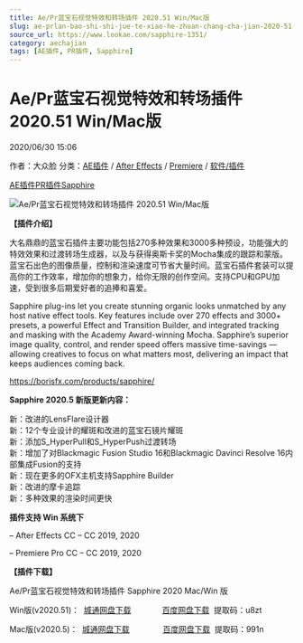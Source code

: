 ```yaml
---
title: Ae/Pr蓝宝石视觉特效和转场插件 2020.51 Win/Mac版
slug: ae-prlan-bao-shi-shi-jue-te-xiao-he-zhuan-chang-cha-jian-2020-51-win-macban
source_url: https://www.lookae.com/sapphire-1351/
category: aechajian
tags: [AE插件, PR插件, Sapphire]
---
```

# Ae/Pr蓝宝石视觉特效和转场插件 2020.51 Win/Mac版

2020/06/30 15:06

作者：大众脸
分类：[AE插件](https://www.lookae.com/after-effects/aechajian/) / [After Effects](https://www.lookae.com/after-effects/) / [Premiere](https://www.lookae.com/qitarjcj/premierezy/) / [软件/插件](https://www.lookae.com/qitarjcj/)

[AE插件](https://www.lookae.com/tag/ae%e6%8f%92%e4%bb%b6/)[PR插件](https://www.lookae.com/tag/pr%e6%8f%92%e4%bb%b6/)[Sapphire](https://www.lookae.com/tag/sapphire/)

![Ae/Pr蓝宝石视觉特效和转场插件 2020.51 Win/Mac版](https://www.lookae.com/wp-content/uploads/2019/11/Sapphire-2020.jpg "Ae/Pr蓝宝石视觉特效和转场插件 2020.51 Win/Mac版-LookAE.com")

**【插件介绍】**

大名鼎鼎的蓝宝石插件主要功能包括270多种效果和3000多种预设，功能强大的特效效果和过渡转场生成器，以及与获得奥斯卡奖的Mocha集成的跟踪和蒙版。蓝宝石出色的图像质量，控制和渲染速度可节省大量时间。蓝宝石插件套装可以提高你的工作效率，增加你的想象力，给你无限的创作空间。支持CPU和GPU加速，受到很多后期爱好者的追捧和喜爱。

Sapphire plug-ins let you create stunning organic looks unmatched by any host native effect tools. Key features include over 270 effects and 3000+ presets, a powerful Effect and Transition Builder, and integrated tracking and masking with the Academy Award-winning Mocha. Sapphire’s superior image quality, control, and render speed offers massive time-savings — allowing creatives to focus on what matters most, delivering an impact that keeps audiences coming back.

https://borisfx.com/products/sapphire/

**Sapphire 2020.5 新版更新内容：**

新：改进的LensFlare设计器  
新：12个专业设计的耀斑和改进的蓝宝石镜片耀斑  
新：添加S\_HyperPull和S\_HyperPush过渡转场  
新：增加了对Blackmagic Fusion Studio 16和Blackmagic Davinci Resolve 16内部集成Fusion的支持  
新：现在更多的OFX主机支持Sapphire Builder  
新：改进的摩卡追踪  
新：多种效果的渲染时间更快

**插件支持 Win 系统下**

– After Effects CC – CC 2019, 2020

– Premiere Pro CC – CC 2019, 2020

**【插件下载】**

Ae/Pr蓝宝石视觉特效和转场插件 Sapphire 2020 Mac/Win 版

Win版(v2020.51)：  [城通网盘下载](https://089u.com/file/680462-451197824)              [百度网盘下载](https://pan.baidu.com/s/1TA_OXfBl01nrpZ1yOCr3ww)  提取码：u8zt

Mac版(v2020.5)：  [城通网盘下载](https://089u.com/file/680462-446900530)               [百度网盘下载](https://pan.baidu.com/s/1Lh1o3d3Xnw7aVwcMgr-4pg)  提取码：991n
